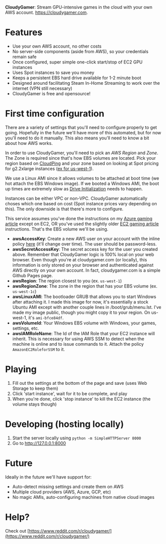 **CloudyGamer**: Stream GPU-intensive games in the cloud with your own AWS account. https://cloudygamer.com.

# Features

- Use your own AWS account, no other costs
- No server-side components (aside from AWS), so your credentials remain safe
- Once configured, super simple one-click start/stop of EC2 GPU instances
- Uses Spot instances to save you money
- Keeps a persistent EBS hard drive available for 1-2 minute boot
- Designed around facilitating Steam In-Home Streaming to work over the internet (VPN still necessary)
- CloudyGamer is free and opensource!

# First time configuration

There are a variety of settings that you'll need to configure properly to get going. Hopefully in the future we'll have more of this automated, but for now you'll need to do it manually. This also means you'll need to know a bit about how AWS works.

In order to use CloudyGamer, you'll need to pick an *AWS Region* and *Zone*. The Zone is required since that's how EBS volumes are located. Pick your region based on [CloudPing](http://www.cloudping.info) and your zone based on looking at Spot pricing for g2.2xlarge instances ([ex for us-west-1](https://us-west-1.console.aws.amazon.com/ec2sp/v1/spot/home?region=us-west-1)).

We use a Linux AMI since it allows volumes to be attached at boot time (we hot attach the EBS Windows image). If we booted a Windows AMI, the boot up times are extremely slow as [Drive Initialization](http://docs.aws.amazon.com/AWSEC2/latest/WindowsGuide/ebs-initialize.html) needs to happen.

Instances can be either VPC or non-VPC. CloudyGamer automatically choses which one based on cost (Spot instance prices vary depending on this). The only downside is that there's more to configure.

This service assumes you've done the instructions on my [Azure gaming article](http://lg.io/2016/10/12/cloudy-gamer-playing-overwatch-on-azures-new-monster-gpu-instances.html) except on EC2, OR you've used the slightly older [EC2 gaming article](http://lg.io/2015/07/05/revised-and-much-faster-run-your-own-highend-cloud-gaming-service-on-ec2.html) instructions. That's the EBS volume we'll be using.

- **awsAccessKey**: Create a new AWS user on your account with the inline policy [here](assets/user-policy.txt) (it'll change over time). The user should be password-less.
- **awsSecretAccessKey**: The secret access key for the user you created above. Remember that CloudyGamer logic is 100% local on your web browser. Even though you're at cloudygamer.com (or locally), this information is only stored on your browser and authenticated against AWS directly on your own account. In fact, cloudygamer.com is a simple Github Pages page.
- **awsRegion**: The region closest to you (ex. `us-west-1`)
- **awsRegionZone**: The zone in the region that has your EBS volume (ex. `us-west-1c`)
- **awsLinuxAMI**: The bootloader GRUB that allows you to start Windows after attaching it. I made this image for now, it's essentially a stock Ubuntu AMI except with another couple lines in /boot/grub/menu.lst. I've made my image public, though you might copy it to your region. On us-west-1, it's `ami-bfce84df`.
- **awsVolumeId**: Your Windows EBS volume with Windows, your games, settings, etc.
- **awsIAMRoleName**: The Id of the IAM Role that your EC2 instance will inherit. This is necessary for using AWS SSM to detect when the machine is online and to issue commands to it. Attach the policy `AmazonEC2RoleforSSM` to it.

# Playing

1. Fill out the settings at the bottom of the page and save (uses Web Storage to keep them)
1. Click 'start instance', wait for it to be complete, and play
1. When you're done, click 'stop instance' to kill the EC2 instance (the volume stays though)

# Developing (hosting locally)

1. Start the server locally using `python -m SimpleHTTPServer 8000`
1. Go to http://127.0.0.1:8000

# Future

Ideally in the future we'll have support for:

- Auto-detect missing settings and create them on AWS
- Multiple cloud providers (AWS, Azure, GCP, etc)
- No magic AMIs, auto-configuring machines from native cloud images

# Help?

Check out [https://www.reddit.com/r/cloudygamer/](https://www.reddit.com/r/cloudygamer/)